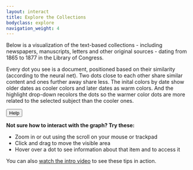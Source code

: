 ```yaml
---
layout: interact
title: Explore the Collections
bodyclass: explore
navigation_weight: 4
---
```


<div class="interact-intro">
  <div class="interact-content">
    <p>Below is a visualization of the text-based collections - including newspapers, manuscripts, letters and other original sources - dating from 1865 to 1877 in the Library of Congress.</p>
    <p>Every dot you see is a document, positioned based on their similarity (according to the neural net). Two dots close to each other share similar content and ones further away share less. The inital colors by date show older dates as cooler colors and later dates as warm colors. And the highlight drop-down recolors the dots so the warmer color dots are more related to the selected subject than the cooler ones.</p>
  </div>

  <div class="wrap-help-tips">
    <button onclick="toggleHelp()" id="helpButton" class="help-button">Help</button>
    <div id="tipsList" class="tips-list">
      <span class="pointer-tip"></span>  
      <p><b>Not sure how to interact with the graph? Try these:</b></p>
      <ul>
        <li>Zoom in or out using the scroll on your mouse or trackpad</li>
        <li>Click and drag to move the visible area</li>
        <li>Hover over a dot to see information about that item and to access it</li>
      </ul>
      <p>You can also <a href="/">watch the intro video</a> to see these tips in action.</p>
    </div>
  </div>
</div>
